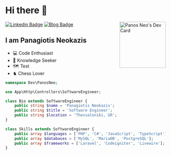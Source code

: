 
<!--
**panosNeo/panosNeo** is a ✨ _special_ ✨ repository because its `README.md` (this file) appears on your GitHub profile.

Here are some ideas to get you started:

- 🔭 I’m currently working on ...
- 🌱 I’m currently learning ...
- 👯 I’m looking to collaborate on ...
- 🤔 I’m looking for help with ...
- 💬 Ask me about ...
- 📫 How to reach me: ...
- 😄 Pronouns: ...
- ⚡ Fun fact: ...
-->
<h1>Hi there 👋</h1>
<div align="left">
   
[![Linkedin Badge](https://img.shields.io/badge/-LinkedIn-0e76a8?style=for-the-badge&logo=Linkedin&logoColor=white)](https://www.linkedin.com/in/panagiotis-neokazis-8212bb154/)
[![Blog Badge](https://img.shields.io/badge/Blog-3b5998?style=for-the-badge&logo=google-chrome&logoColor=white)](#)
<a href="https://app.daily.dev/panosneo"><img src="https://api.daily.dev/devcards/011c85229c4c4f18ac9afd5319c2fd48.png?r=yu8" width="145"  align="right" alt="Panos Neo's Dev Card"/></a>
<h2 tab="-1">I am Panagiotis Neokazis</h2>
<ul>
    <li>💻 Code Enthusiast</li>
    <li>🌱 Knowledge Seeker</li>
    <li>🗺️ Test</li>
    <li>♞ Chess Lover</li>
</ul>
</div>



```php
namespace Dev\PanosNeo;

use App\Http\Controllers\SoftwareEngineer;

class Bio extends SoftwareEngineer {
    public string $name = 'Panagiotis Neokazis';
    public string $title = 'Software Engineer';
    public string $location = 'Thessaloniki, GR';
}

class Skills extends SoftwareEngineer {
    public array $languages = ['PHP', 'C#', 'JavaScript', 'TypeScript'];
    public array $databases = ['MySQL', 'MariaDB', 'PostgreSQL'];
    public array $frameworks = ['Laravel', 'Codeigniter', 'Livewire'];
}
```

